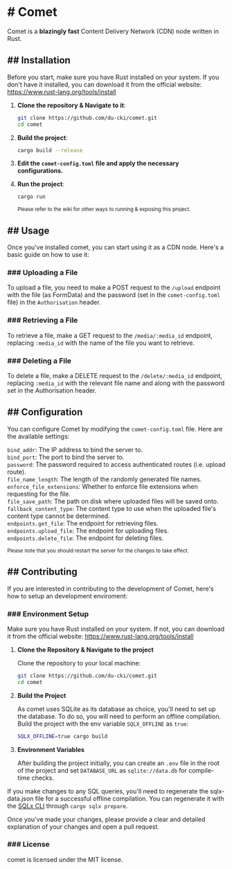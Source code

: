 # # Comet

Comet is a **blazingly fast** Content Delivery Network (CDN) node written in Rust.

## ## Installation

Before you start, make sure you have Rust installed on your system. If you don't have it installed, you can download it from the official website: <https://www.rust-lang.org/tools/install>

1. **Clone the repository & Navigate to it**:

    ```bash
    git clone https://github.com/du-cki/comet.git
    cd comet
    ```

3. **Build the project**:

    ```bash
    cargo build --release
    ```

4. **Edit the `comet-config.toml` file and apply the necessary configurations.**

5. **Run the project**:

    ```bash
    cargo run
    ```
    
    <sup>Please refer to the wiki for other ways to running & exposing this project.</sup>

## ## Usage

Once you've installed comet, you can start using it as a CDN node. Here's a basic guide on how to use it:

### ### Uploading a File

To upload a file, you need to make a POST request to the `/upload` endpoint with the file (as FormData) and the password (set in the `comet-config.toml` file) in the `Authorisation` header.

### ### Retrieving a File

To retrieve a file, make a GET request to the `/media/:media_id` endpoint, replacing `:media_id` with the name of the file you want to retrieve.

### ### Deleting a File

To delete a file, make a DELETE request to the `/delete/:media_id` endpoint, replacing `:media_id` with the relevant file name and along with the password set in the Authorisation header.

## ## Configuration

You can configure Comet by modifying the `comet-config.toml` file. Here are the available settings:

`bind_addr`: The IP address to bind the server to. <br />
`bind_port`: The port to bind the server to. <br />
`password`: The password required to access authenticated routes (i.e. upload route). <br />
`file_name_length`: The length of the randomly generated file names. <br />
`enforce_file_extensions`: Whether to enforce file extensions when requesting for the file. <br />
`file_save_path`: The path on disk where uploaded files will be saved onto. <br />
`fallback_content_type`: The content type to use when the uploaded file's content type cannot be determined. <br />
`endpoints.get_file`: The endpoint for retrieving files. <br />
`endpoints.upload_file`: The endpoint for uploading files. <br />
`endpoints.delete_file`: The endpoint for deleting files. <br />

<sup>Please note that you should restart the server for the changes to take effect. </sup>

## ## Contributing

If you are interested in contributing to the development of Comet, here's how to setup an development enviroment:

### ### Environment Setup

Make sure you have Rust installed on your system. If not, you can download it from the official website: <https://www.rust-lang.org/tools/install>

1. **Clone the Repository & Navigate to the project**

   Clone the repository to your local machine:

   ```bash
   git clone https://github.com/du-cki/comet.git
   cd comet
   ```

2. **Build the Project**

    As comet uses SQLite as its database as choice, you'll need to set up the database. To do so, you will need to perform
    an offline compilation. Build the project with the env variable `SQLX_OFFLINE` as `true`:

    ```bash
    SQLX_OFFLINE=true cargo build
    ```

3. **Environment Variables**

    After building the project initially, you can create an `.env` file in the root of the project and set `DATABASE_URL` as `sqlite://data.db` for compile-time checks.

If you make changes to any SQL queries, you'll need to regenerate the sqlx-data.json file for a successful offline compilation. You can regenerate it with the [SQLx CLI](https://github.com/launchbadge/sqlx/tree/main/sqlx-cli) through `cargo sqlx prepare`.

Once you've made your changes, please provide a clear and detailed explanation of your changes and open a pull request.

### ### License

comet is licensed under the MIT license.
